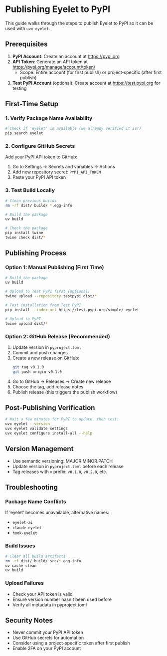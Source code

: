 # Publishing Eyelet to PyPI

This guide walks through the steps to publish Eyelet to PyPI so it can be used with `uvx eyelet`.

## Prerequisites

1. **PyPI Account**: Create an account at https://pypi.org
2. **API Token**: Generate an API token at https://pypi.org/manage/account/token/
   - Scope: Entire account (for first publish) or project-specific (after first publish)
3. **Test PyPI Account** (optional): Create account at https://test.pypi.org for testing

## First-Time Setup

### 1. Verify Package Name Availability

```bash
# Check if 'eyelet' is available (we already verified it is!)
pip search eyelet
```

### 2. Configure GitHub Secrets

Add your PyPI API token to GitHub:
1. Go to Settings → Secrets and variables → Actions
2. Add new repository secret: `PYPI_API_TOKEN`
3. Paste your PyPI API token

### 3. Test Build Locally

```bash
# Clean previous builds
rm -rf dist/ build/ *.egg-info

# Build the package
uv build

# Check the package
pip install twine
twine check dist/*
```

## Publishing Process

### Option 1: Manual Publishing (First Time)

```bash
# Build the package
uv build

# Upload to Test PyPI first (optional)
twine upload --repository testpypi dist/*

# Test installation from Test PyPI
pip install --index-url https://test.pypi.org/simple/ eyelet

# Upload to PyPI
twine upload dist/*
```

### Option 2: GitHub Release (Recommended)

1. Update version in `pyproject.toml`
2. Commit and push changes
3. Create a new release on GitHub:
   ```bash
   git tag v0.1.0
   git push origin v0.1.0
   ```
4. Go to GitHub → Releases → Create new release
5. Choose the tag, add release notes
6. Publish release (this triggers the publish workflow)

## Post-Publishing Verification

```bash
# Wait a few minutes for PyPI to update, then test:
uvx eyelet --version
uvx eyelet validate settings
uvx eyelet configure install-all --help
```

## Version Management

- Use semantic versioning: MAJOR.MINOR.PATCH
- Update version in `pyproject.toml` before each release
- Tag releases with `v` prefix: `v0.1.0`, `v0.2.0`, etc.

## Troubleshooting

### Package Name Conflicts
If 'eyelet' becomes unavailable, alternative names:
- `eyelet-ai`
- `claude-eyelet`
- `hook-eyelet`

### Build Issues
```bash
# Clear all build artifacts
rm -rf dist/ build/ src/*.egg-info
uv cache clean
uv build
```

### Upload Failures
- Check your API token is valid
- Ensure version number hasn't been used before
- Verify all metadata in pyproject.toml

## Security Notes

- Never commit your PyPI API token
- Use GitHub secrets for automation
- Consider using a project-specific token after first publish
- Enable 2FA on your PyPI account